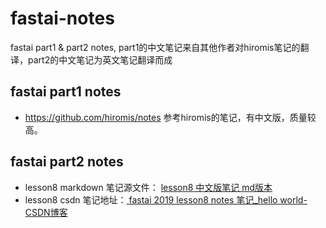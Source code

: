 # fastai-notes
fastai part1 &amp; part2 notes, part1的中文笔记来自其他作者对hiromis笔记的翻译，part2的中文笔记为英文笔记翻译而成

## fastai part1 notes
- https://github.com/hiromis/notes 参考hiromis的笔记，有中文版，质量较高。

## fastai part2 notes
- lesson8 markdown 笔记源文件： [lesson8 中文版笔记 md版本](./lesson8/lesson8.md)
- lesson8 csdn 笔记地址：[
fastai 2019 lesson8 notes 笔记_hello world-CSDN博客
](https://blog.csdn.net/haronchou/article/details/120541922)
